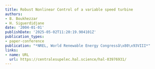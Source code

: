 ```yaml
---
title: Robust Nonlinear Control of a variable speed turbine
authors:
- B. Boukhezzar
- H. Siguerdidjane
date: '2004-01-01'
publishDate: '2025-05-02T11:20:19.904101Z'
publication_types:
- paper-conference
publication: "*NREL, World Renewable Energy Congressâ\x80\x93VIII*"
links:
- name: URL
  url: https://centralesupelec.hal.science/hal-03976931/
---
```

